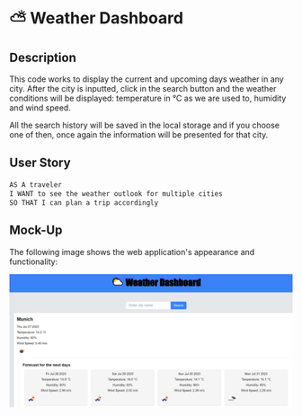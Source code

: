 # ⛅ Weather Dashboard

## Description

This code works to display the current and upcoming days weather in any city. After the city is inputted, click in the search button and the weather conditions will be displayed: temperature in °C as we are used to, humidity and wind speed. 

All the search history will be saved in the local storage and if you choose one of then, once again the information will be presented for that city.


## User Story

```
AS A traveler
I WANT to see the weather outlook for multiple cities
SO THAT I can plan a trip accordingly
```


## Mock-Up

The following image shows the web application's appearance and functionality:

![Screenshot of the app at 1:00 pm](./Develop/Weather%20Dashboard.JPG)